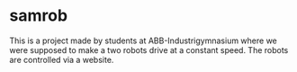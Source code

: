 # samrob
This is a project made by students at ABB-Industrigymnasium where we were supposed to make a two robots drive at a constant speed. The robots are controlled via a website. 

